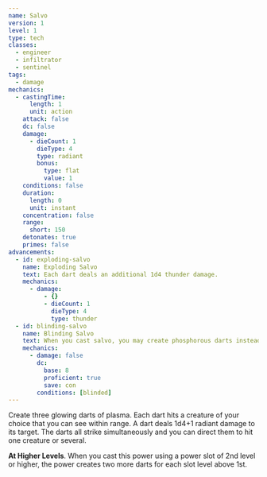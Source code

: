 ```yaml
---
name: Salvo
version: 1
level: 1
type: tech
classes:
  - engineer
  - infiltrator
  - sentinel
tags:
  - damage
mechanics:
  - castingTime:
      length: 1
      unit: action
    attack: false
    dc: false
    damage:
      - dieCount: 1
        dieType: 4
        type: radiant
        bonus:
          type: flat
          value: 1
    conditions: false
    duration:
      length: 0
      unit: instant
    concentration: false
    range:
      short: 150
    detonates: true
    primes: false
advancements:
  - id: exploding-salvo
    name: Exploding Salvo
    text: Each dart deals an additional 1d4 thunder damage.
    mechanics:
      - damage:
          - {}
          - dieCount: 1
            dieType: 4
            type: thunder
  - id: blinding-salvo
    name: Blinding Salvo
    text: When you cast salvo, you may create phosphorous darts instead. The darts no longer deal damage and cannot detonate primed targets. Instead, each dart explodes in a bright flash of light. Each creature hit by a dart must succeed on a Constitution saving throw or becomes blinded until the end of your next turn.
    mechanics:
      - damage: false
        dc:
          base: 8
          proficient: true
          save: con
        conditions: [blinded]
---
```

Create three glowing darts of plasma. Each dart hits a creature of your choice that you can see within range. A dart
deals 1d4+1 radiant damage to its target. The darts all strike simultaneously and you can direct them to hit one
creature or several.

__At Higher Levels__. When you cast this power using a power slot of 2nd level or higher, the power creates two
more darts for each slot level above 1st.
